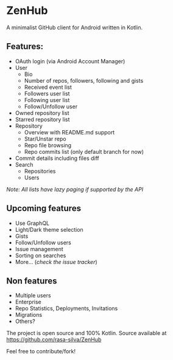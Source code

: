 # ZenHub

A minimalist GitHub client for Android written in Kotlin.

## Features:
 * OAuth login (via Android Account Manager)
 * User
    * Bio
    * Number of repos, followers, following and gists
    * Received event list
    * Followers user list
    * Following user list
    * Follow/Unfollow user
 * Owned repository list
 * Starred repository list
 * Repository
    * Overview with README.md support
    * Star/Unstar repo
    * Repo file browsing
    * Repo commits list (only default branch for now)
 * Commit details including files diff
 * Search
    * Repositories
    * Users
    
_Note: All lists have lazy paging if supported by the API_

 
## Upcoming features
 * Use GraphQL
 * Light/Dark theme selection
 * Gists
 * Follow/Unfollow users
 * Issue management
 * Sorting on searches
 * More... (_check the issue tracker_)

## Non features
 * Multiple users
 * Enterprise
 * Repo Statistics, Deployments, Invitations
 * Migrations
 * Others?

The project is open source and 100% Kotlin.
Source available at https://github.com/rasa-silva/ZenHub 

Feel free to contribute/fork!
